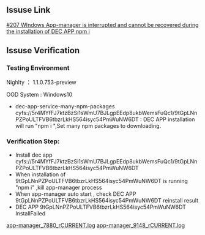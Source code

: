
## Issuse Link

[#207 WIndows App-manager is interrupted and cannot be recovered during the installation of DEC APP npm i ](https://github.com/buckyos/CYFS/issues/207)


## Issuse Verification

### Testing Environment

Nighlty ： 1.1.0.753-preview

OOD System : Windows10

+ dec-app-service-many-npm-packages cyfs://5r4MYfFJ7ktzBzSi1sWmU7BJLgpEEdp8ukbWemsFuQc1/9tGpLNnPZPoULTFVB6tbzrLkHS564isyc54PmWuNW6DT : DEC APP installation will run "npm i ",Set many npm packages to downloading.

### Verification Step:

+ Install dec app  cyfs://5r4MYfFJ7ktzBzSi1sWmU7BJLgpEEdp8ukbWemsFuQc1/9tGpLNnPZPoULTFVB6tbzrLkHS564isyc54PmWuNW6DT
+ When installation of 9tGpLNnPZPoULTFVB6tbzrLkHS564isyc54PmWuNW6DT is running "npm i" ,kill app-manager process
+ When app-manager auto start , check DEC APP 9tGpLNnPZPoULTFVB6tbzrLkHS564isyc54PmWuNW6DT reinstall result
+ DEC APP 9tGpLNnPZPoULTFVB6tbzrLkHS564isyc54PmWuNW6DT InstallFailed

[app-manager_7880_rCURRENT.log](https://github.com/buckyos/CYFS/files/11303019/app-manager_7880_rCURRENT.log)
[app-manager_9148_rCURRENT.log](https://github.com/buckyos/CYFS/files/11303021/app-manager_9148_rCURRENT.log)